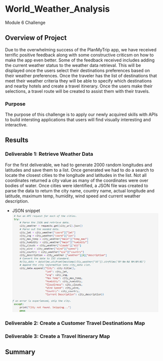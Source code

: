 # World_Weather_Analysis
Module 6 Challenge

## Overview of Project

Due to the overwhelming success of the PlanMyTrip app, we have received terrific positive feedback along with some constructive criticsm on how to make the app even better.  Some of the feedback received includes adding the current weather status to the weather data retrieval.  This will be displayed once the users select their destinations preferences based on their weather preferences.  Once the traveler has the list of destinations that meet their weather criteria they will be able to specify which destinations and nearby hotels and create a travel itinerary.  Once the users make their selections, a travel route will be created to assist them with their travels.

### Purpose

The purpose of this challenge is to apply our newly acquired skills with APIs to build intersting applications that users will find visually interesting and interactive.

## Results

### Deliverable 1: Retrieve Weather Data
For the first deliverable, we had to generate 2000 random longitudes and latitudes and save them to a list.  Once generated we had to do a search to locate the closest cities to  the longitude and latitudes in the list.  Not all coordinates returned a city value as many of the coordinates were over bodies of water.  Once cities were identified, a JSON file was created to parse the data to return the city name, country name, actual longitude and latitude, maximum temp, humidity, wind speed and current weather description.

* JSON snippet
![JSON](Resources/JSON.png)

### Deliverable 2: Create a Customer Travel Destinations Map
### Deliverable 3: Create a Travel Itinerary Map
## Summary
